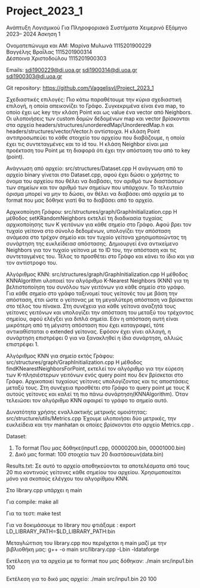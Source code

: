# Project_2023_1

Ανάπτυξη Λογισμικού Για Πληροφοριακά Συστήματα
Χειμερινό Εξάμηνο 2023– 2024
Άσκηση 1

Ονοματεπώνυμα και ΑΜ:
Μαρίνα Μυλωνά 1115201900229			
Βαγγέλης Βραΐλας 1115201900314		
Δέσποινα Χριστοδούλου 1115201900303	

Emails:
sdi1900229@di.uoa.gr
sdi1900314@di.uoa.gr
sdi1900303@di.uoa.gr

Git repository: https://github.com/Vaggelisvl/Project_2023_1

Σχεδιαστικές επιλογές:
Πιο κάτω παραθέτουμε την κύρια σχεδιαστική επιλογή, η οποία απεικονίζει το Γράφο. Συγκεκριμένα είναι ένα map, το οποίο έχει ως 
key την κλάση Point και ως value ένα vector από Neighbors. Οι υλοποιήσεις των custom δομών δεδομένων map και vector βρίσκονται 
στα αρχεία headers/structures/unorderedMap/UnorderedMap.h και headers/structures/vector/Vector.h αντίστοιχα.
Η κλάση Point αντιπροσωπεύει το κάθε στοιχείο του αρχείου που διαβάζουμε, η οποία έχει τις συντεταγμένες και το id του. H κλάση 
Neighbor είναι μια προέκταση του Point με τη διαφορά ότι έχει την απόσταση του από το key (point).





Ανάγνωση από αρχείο: src/structures/Dataset.cpp
Η ανάγνωση από το αρχείο binary γίνεται στο Dataset.cpp, αφού έχει δώσει ο χρήστης το όνομα του αρχείου που θέλει να διαβάσει, 
τον αριθμό των διαστάσεων των σημείων και τον αριθμό των σημείων που υπάρχουν. Το τελευταίο όρισμα μπορεί να μην το δώσει, αν θέλει
να διαβάσει από αρχεία με το format που μας δόθηκε γιατί θα το διαβάσει από το αρχείο.

Αρχικοποίηση Γράφου: src/structures/graph/GraphInitialization.cpp
Η μέθοδος setKRandomNeighbors εκτελεί τη διαδικασία τυχαίας αρχικοποίησης των Κ γειτόνων για κάθε σημείο στο Γράφο. Αφού βρει τον τυχαίο 
γείτονα στο σύνολο δεδομένων, υπολογίζει την απόσταση ανάμεσα στο τρέχον σημείο και τον τυχαίο γείτονα χρησιμοποιώντας τη συνάρτηση της
ευκλείδειασ απόστασης. Δημιουργεί ένα αντικείμενο Neighbors για τον τυχαίο γείτονα με το ID του, την απόσταση και τις συντεταγμένες του. 
Τέλος το προσθέτει στο Γράφο και κάνει το ίδιο και για τον αντίστροφο του.

Αλγόριθμος KNN: src/structures/graph/GraphInitialization.cpp
Η μέθοδος KNNAlgorithm υλοποιεί τον αλγόριθμο K-Nearest Neighbors (KNN) για τη βελτιστοποίηση του συνόλου των γειτόνων για κάθε σημείο στο 
γράφο. Για κάθε σημείο στο γράφο ταξινομεί τους γείτονές του με βάση την απόσταση, έτσι ώστε ο γείτονας με τη μεγαλύτερη απόσταση να βρίσκεται 
στο τέλος του πίνακα. Στη συνέχεια για κάθε γείτονα αναζητά τους γείτονες γειτόνων και υπολογίζει την απόσταση του μεταξύ του τρέχοντος σημείου,
αφού ελέγξει για διπλά σημεία. Εάν η απόσταση αυτή είναι μικρότερη από τη μέγιστη απόσταση που έχει καταγραφεί, τότε αντικαθίσταται ο extended 
γείτονας. Εφόσον έχει γίνει αλλαγή, η συνάρτηση επιστρέφει 0 για να ξανακληθεί η ίδια συνάρτηση, αλλιώς επιστρέφει 1.

Αλγόριθμος ΚΝΝ για σημείο εκτός Γράφου: src/structures/graph/GraphInitialization.cpp
Η μέθοδος findKNearestNeighborsForPoint, εκτελεί τον αλγόριθμο για την εύρεση των K-πλησιέστερων γειτόνων ενός query point που δεν βρίσκεται 
στο Γράφο. Αρχικοποιεί τυχαίους γείτονες υπολογίζοντας και τις αποστάσεις μεταξύ τους. Στη συνέχεια προσθέτει στο Γράφο το query point με τους
Κ αυτούς γείτονες και καλεί τη πιο πάνω συνάρτηση(KNNAlgorithm). Όταν τελειώσει τον αλγόριθμο ΚΝΝ αφαιρεί το γράφο το σημείο αυτό.


Δυνατότητα χρήσης εναλλακτικής μετρικής ομοιότητας: src/structure/utils/Metrics.cpp
Έχουμε υλοποιήσει δύο μετρικές, την ευκλείδεια και την manhatan οι οποίες βρίσκονται στο αρχείο Metrics.cpp .

Dataset:
1.	Το format Που μας δόθηκε(input1.cpp, 00000200.bin, 00001000.bin)
2.	Δικό μας format: 100 στοιχεία των 20 διαστάσεων(data.bin)

Results.txt:
Σε αυτό το αρχείο αποθηκεύονται τα αποτελέσματα από τους 20 πιο κοντινούς γείτονες κάθε σημείου του αρχείου. Χρησιμοποιείται μόνο για σκοπούς ελέγχου του αλγορίθμου ΚΝΝ.

Στο library.cpp υπάρχει η main

Για compile: make all 

Για τα τεστ: make test 

Για να δοκιμάσουμε το library που φτιάξαμε :
export LD_LIBRARY_PATH=$LD_LIBRARY_PATH:bin 

Μεταγλώττιση του library.cpp που περιέχεται η main μαζί με την βιβλιοθήκη μας: 
g++ -o main src/library.cpp -Lbin -ldataforge

Εκτέλεση για τα αρχεία με το format που μας δόθηκαν: 
./main src/inpu1.bin 100

Εκτέλεση για το δικό μας αρχείο:
./main src/inpu1.bin 20 100



